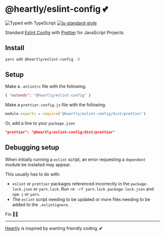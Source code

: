 # @heartly/eslint-config 💕

![Typed with TypeScript](https://flat.badgen.net/badge/icon/Typed?icon=typescript&label&labelColor=blue&color=555555)
[![js-standard-style](https://img.shields.io/badge/code%20style-standard-brightgreen.svg)](http://standardjs.com)

Standard [Eslint Config](https://eslint.org/docs/developer-guide/shareable-configs) with [Prettier](https://prettier.io/) for JavaScript Projects.

## Install

```bash
yarn add @heartly/eslint-config -D
```

## Setup

Make a `.eslintrc` file with the following.

```json
{ "extends": "@heartly/eslint-config" }
```

Make a `prettier.config.js` file with the following.

```js
module.exports = require('@heartly/eslint-config/dist/prettier')
```

Or, add a line to your `package.json`

```json
"prettier": "@heartly/eslint-config/dist/prettier"
```

## Debugging setup

When initially running a `eslint` script, an error requesting a `dependent` module be installed may appear.

This usually has to do with:
-  `eslint` or `prettier` packages referenced incorrectly in the `package-lock.json` or `yarn.lock`. Run `rm -rf yarn.lock package-lock.json` and `npm i` or `yarn`.
-  The `eslint` script needing to be updated or more files needing to be added to the `.eslintignore`.

Fin 👨‍🎨

---

[Heartly](https://github.com/heartly/heartly) is inspired by wanting friendly coding. 💕
